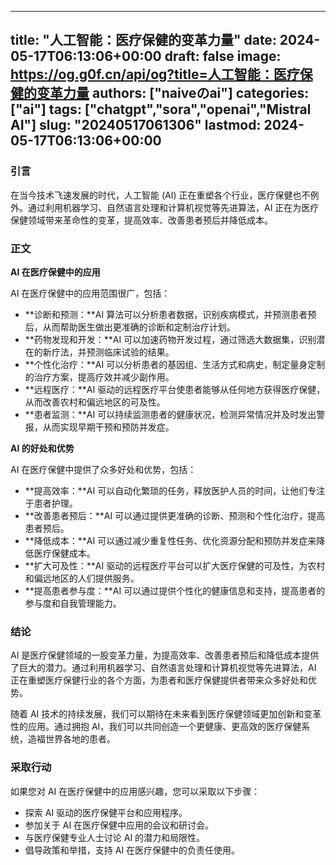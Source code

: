 
---
title: "人工智能：医疗保健的变革力量"
date: 2024-05-17T06:13:06+00:00
draft: false
image: https://og.g0f.cn/api/og?title=人工智能：医疗保健的变革力量
authors: ["naiveのai"]
categories: ["ai"]
tags: ["chatgpt","sora","openai","Mistral AI"]
slug: "20240517061306"
lastmod: 2024-05-17T06:13:06+00:00
---
### 引言

在当今技术飞速发展的时代，人工智能 (AI) 正在重塑各个行业，医疗保健也不例外。通过利用机器学习、自然语言处理和计算机视觉等先进算法，AI 正在为医疗保健领域带来革命性的变革，提高效率、改善患者预后并降低成本。

### 正文

**AI 在医疗保健中的应用**

AI 在医疗保健中的应用范围很广，包括：

* **诊断和预测：**AI 算法可以分析患者数据，识别疾病模式，并预测患者预后，从而帮助医生做出更准确的诊断和定制治疗计划。
* **药物发现和开发：**AI 可以加速药物开发过程，通过筛选大数据集，识别潜在的新疗法，并预测临床试验的结果。
* **个性化治疗：**AI 可以分析患者的基因组、生活方式和病史，制定量身定制的治疗方案，提高疗效并减少副作用。
* **远程医疗：**AI 驱动的远程医疗平台使患者能够从任何地方获得医疗保健，从而改善农村和偏远地区的可及性。
* **患者监测：**AI 可以持续监测患者的健康状况，检测异常情况并及时发出警报，从而实现早期干预和预防并发症。

**AI 的好处和优势**

AI 在医疗保健中提供了众多好处和优势，包括：

* **提高效率：**AI 可以自动化繁琐的任务，释放医护人员的时间，让他们专注于患者护理。
* **改善患者预后：**AI 可以通过提供更准确的诊断、预测和个性化治疗，提高患者预后。
* **降低成本：**AI 可以通过减少重复性任务、优化资源分配和预防并发症来降低医疗保健成本。
* **扩大可及性：**AI 驱动的远程医疗平台可以扩大医疗保健的可及性，为农村和偏远地区的人们提供服务。
* **提高患者参与度：**AI 可以通过提供个性化的健康信息和支持，提高患者的参与度和自我管理能力。

### 结论

AI 是医疗保健领域的一股变革力量，为提高效率、改善患者预后和降低成本提供了巨大的潜力。通过利用机器学习、自然语言处理和计算机视觉等先进算法，AI 正在重塑医疗保健行业的各个方面，为患者和医疗保健提供者带来众多好处和优势。

随着 AI 技术的持续发展，我们可以期待在未来看到医疗保健领域更加创新和变革性的应用。通过拥抱 AI，我们可以共同创造一个更健康、更高效的医疗保健系统，造福世界各地的患者。

### 采取行动

如果您对 AI 在医疗保健中的应用感兴趣，您可以采取以下步骤：

* 探索 AI 驱动的医疗保健平台和应用程序。
* 参加关于 AI 在医疗保健中应用的会议和研讨会。
* 与医疗保健专业人士讨论 AI 的潜力和局限性。
* 倡导政策和举措，支持 AI 在医疗保健中的负责任使用。